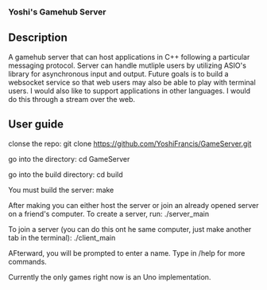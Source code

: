 ### Yoshi's Gamehub Server

## Description

A gamehub server that can host applications in C++ following a particular messaging protocol. Server can handle mutliple users by utilizing ASIO's library for asynchronous input and output. Future goals is to build a websocket service so that web users may also be able to play with terminal users. I would also like to support applications in other languages. I would do this through a stream over the web.

## User guide

clonse the repo:
git clone https://github.com/YoshiFrancis/GameServer.git

go into the directory:
cd GameServer

go into the build directory:
cd build

You must build the server:
make

After making you can either host the server or join an already opened server on a friend's computer.
To create a server, run:
./server_main <port to run on>

To join a server (you can do this ont he same computer, just make another tab in the terminal):
./client_main <ip the server is running on> <local port the server is running on>

AFterward, you will be prompted to enter a name. Type in /help for more commands.

Currently the only games right now is an Uno implementation.
